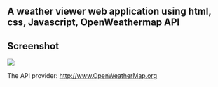 ## A weather viewer web application using html, css, Javascript, OpenWeathermap API


## Screenshot
<img src="https://github.com/Pranay221/Weather-Viewer/screenshot.png">

The API provider: http://www.OpenWeatherMap.org


